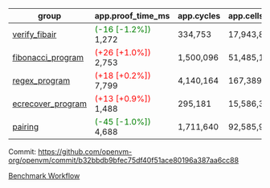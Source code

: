 | group | app.proof_time_ms | app.cycles | app.cells_used | leaf.proof_time_ms | leaf.cycles | leaf.cells_used |
| -- | -- | -- | -- | -- | -- | -- |
| [verify_fibair](https://github.com/openvm-org/openvm/blob/benchmark-results/benchmarks-pr/1437/verify_fibair-b32bbdb9bfec75df40f51ace80196a387aa6cc88.md) |<span style='color: green'>(-16 [-1.2%])</span> 1,272 |  334,753 |  17,943,801 |- | - | - |
| [fibonacci_program](https://github.com/openvm-org/openvm/blob/benchmark-results/benchmarks-pr/1437/fibonacci-b32bbdb9bfec75df40f51ace80196a387aa6cc88.md) |<span style='color: red'>(+26 [+1.0%])</span> 2,753 |  1,500,096 |  51,485,167 |- | - | - |
| [regex_program](https://github.com/openvm-org/openvm/blob/benchmark-results/benchmarks-pr/1437/regex-b32bbdb9bfec75df40f51ace80196a387aa6cc88.md) |<span style='color: red'>(+18 [+0.2%])</span> 7,799 |  4,140,164 |  167,389,450 |- | - | - |
| [ecrecover_program](https://github.com/openvm-org/openvm/blob/benchmark-results/benchmarks-pr/1437/ecrecover-b32bbdb9bfec75df40f51ace80196a387aa6cc88.md) |<span style='color: red'>(+13 [+0.9%])</span> 1,488 |  295,181 |  15,586,346 |- | - | - |
| [pairing](https://github.com/openvm-org/openvm/blob/benchmark-results/benchmarks-pr/1437/pairing-b32bbdb9bfec75df40f51ace80196a387aa6cc88.md) |<span style='color: green'>(-45 [-1.0%])</span> 4,688 |  1,711,640 |  92,585,975 |- | - | - |


Commit: https://github.com/openvm-org/openvm/commit/b32bbdb9bfec75df40f51ace80196a387aa6cc88

[Benchmark Workflow](https://github.com/openvm-org/openvm/actions/runs/13824739457)
